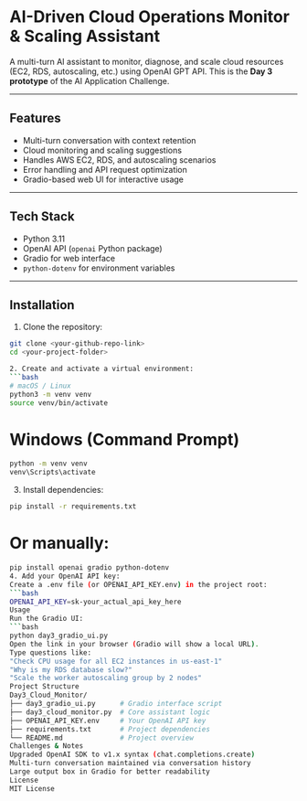 # AI-Driven Cloud Operations Monitor & Scaling Assistant

A multi-turn AI assistant to monitor, diagnose, and scale cloud resources (EC2, RDS, autoscaling, etc.) using OpenAI GPT API. This is the **Day 3 prototype** of the AI Application Challenge.

---

## Features

- Multi-turn conversation with context retention
- Cloud monitoring and scaling suggestions
- Handles AWS EC2, RDS, and autoscaling scenarios
- Error handling and API request optimization
- Gradio-based web UI for interactive usage

---

## Tech Stack

- Python 3.11
- OpenAI API (`openai` Python package)
- Gradio for web interface
- `python-dotenv` for environment variables

---

## Installation

1. Clone the repository:

```bash
git clone <your-github-repo-link>
cd <your-project-folder>

2. Create and activate a virtual environment:
```bash
# macOS / Linux
python3 -m venv venv
source venv/bin/activate
```

# Windows (Command Prompt)
```bash
python -m venv venv
venv\Scripts\activate
```
3. Install dependencies:
```bash
pip install -r requirements.txt
```
# Or manually:
```bash
pip install openai gradio python-dotenv
4. Add your OpenAI API key:
Create a .env file (or OPENAI_API_KEY.env) in the project root:
```bash
OPENAI_API_KEY=sk-your_actual_api_key_here
Usage
Run the Gradio UI:
```bash
python day3_gradio_ui.py
Open the link in your browser (Gradio will show a local URL).
Type questions like:
"Check CPU usage for all EC2 instances in us-east-1"
"Why is my RDS database slow?"
"Scale the worker autoscaling group by 2 nodes"
Project Structure
Day3_Cloud_Monitor/
├── day3_gradio_ui.py      # Gradio interface script
├── day3_cloud_monitor.py  # Core assistant logic
├── OPENAI_API_KEY.env     # Your OpenAI API key
├── requirements.txt       # Project dependencies
└── README.md              # Project overview
Challenges & Notes
Upgraded OpenAI SDK to v1.x syntax (chat.completions.create)
Multi-turn conversation maintained via conversation history
Large output box in Gradio for better readability
License
MIT License 
